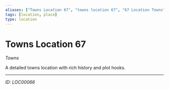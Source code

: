 ```yaml
---
aliases: ["Towns Location 67", "towns location 67", "67 Location Towns"]
tags: [location, place]
type: location
---
```


# Towns Location 67

*Towns*

A detailed towns location with rich history and plot hooks.

---
*ID: LOC00066*